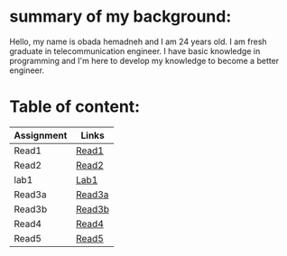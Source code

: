 # summary of my background:

Hello, my name is obada hemadneh and I am 24 years old. I am fresh graduate in telecommunication engineer. I have basic knowledge in programming and I'm here to develop my knowledge to become a better engineer.

# Table of content:

Assignment | Links
---------- |  ----------
Read1      |  [Read1](read1.md) 
Read2      |  [Read2](read2.md)
lab1       |  [Lab1](lab1.md)
Read3a      |  [Read3a](read3a.md)
Read3b     |  [Read3b](read3b)
Read4     |  [Read4](read4.md) 
Read5      | [Read5](read5.md)

